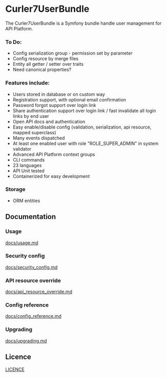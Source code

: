 Curler7UserBundle
============

The Curler7UserBundle is a Symfony bundle handle user management for API Platform.

### To Do:
- Config serialization group - permission set by parameter
- Config resource by merge files
- Entity all getter / setter over traits
- Need canonical properties?

### Features include:
- Users stored in database or on custom way
- Registration support, with optional email confirmation
- Password forgot support over login link
- Share authentication support over login link / fast invalidate all login links by end user
- Open API docs and authentication
- Easy enable/disable config (validation, serialization, api resource, mapped superclass)
- Many events dispatched
- At least one enabled user with role "ROLE_SUPER_ADMIN" in system validator
- Advanced API Platform context groups
- CLI commands
- 23 languages
- API Unit tested
- Containerized for easy development

### Storage
- ORM entities

## Documentation

### Usage
[docs/usage.md](https://github.com/curler7/user-bundle/blob/master/docs/usage.md)

### Security config
[docs/security_config.md](https://github.com/curler7/user-bundle/blob/master/docs/security_config.md)

### API resource override
[docs/api_resource_override.md](https://github.com/curler7/user-bundle/blob/master/docs/api_resource_override.md)

### Config reference
[docs/config_reference.md](https://github.com/curler7/user-bundle/blob/master/docs/config_reference.md)

### Upgrading
[docs/upgrading.md](https://github.com/curler7/user-bundle/blob/master/docs/upgrading.md)

## Licence
[LICENCE](https://github.com/curler7/user-bundle/blob/master/LICENSE)